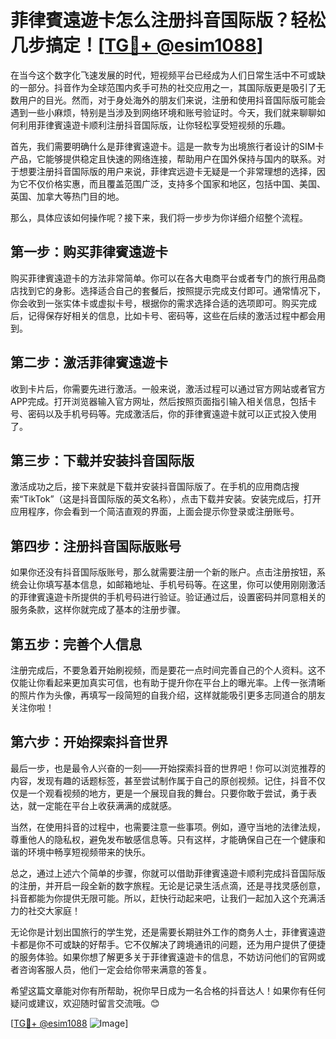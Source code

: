 # 菲律賓遠遊卡怎么注册抖音国际版？轻松几步搞定！[[TG💪+ @esim1088](https://t.me/s/esim1088)]

在当今这个数字化飞速发展的时代，短视频平台已经成为人们日常生活中不可或缺的一部分。抖音作为全球范围内炙手可热的社交应用之一，其国际版更是吸引了无数用户的目光。然而，对于身处海外的朋友们来说，注册和使用抖音国际版可能会遇到一些小麻烦，特别是当涉及到网络环境和账号验证时。今天，我们就来聊聊如何利用菲律賓遠遊卡顺利注册抖音国际版，让你轻松享受短视频的乐趣。

首先，我们需要明确什么是菲律賓遠遊卡。這是一款专为出境旅行者设计的SIM卡产品，它能够提供稳定且快速的网络连接，帮助用户在国外保持与国内的联系。对于想要注册抖音国际版的用户来说，菲律宾远遊卡无疑是一个非常理想的选择，因为它不仅价格实惠，而且覆盖范围广泛，支持多个国家和地区，包括中国、美国、英国、加拿大等热门目的地。

那么，具体应该如何操作呢？接下来，我们将一步步为你详细介绍整个流程。

## 第一步：购买菲律賓遠遊卡

购买菲律賓遠遊卡的方法非常简单。你可以在各大电商平台或者专门的旅行用品商店找到它的身影。选择适合自己的套餐后，按照提示完成支付即可。通常情况下，你会收到一张实体卡或虚拟卡号，根据你的需求选择合适的选项即可。购买完成后，记得保存好相关的信息，比如卡号、密码等，这些在后续的激活过程中都会用到。

## 第二步：激活菲律賓遠遊卡

收到卡片后，你需要先进行激活。一般来说，激活过程可以通过官方网站或者官方APP完成。打开浏览器输入官方网址，然后按照页面指引输入相关信息，包括卡号、密码以及手机号码等。完成激活后，你的菲律賓遠遊卡就可以正式投入使用了。

## 第三步：下载并安装抖音国际版

激活成功之后，接下来就是下载并安装抖音国际版了。在手机的应用商店搜索“TikTok”（这是抖音国际版的英文名称），点击下载并安装。安装完成后，打开应用程序，你会看到一个简洁直观的界面，上面会提示你登录或注册账号。

## 第四步：注册抖音国际版账号

如果你还没有抖音国际版账号，那么就需要注册一个新的账户。点击注册按钮，系统会让你填写基本信息，如邮箱地址、手机号码等。在这里，你可以使用刚刚激活的菲律賓遠遊卡所提供的手机号码进行验证。验证通过后，设置密码并同意相关的服务条款，这样你就完成了基本的注册步骤。

## 第五步：完善个人信息

注册完成后，不要急着开始刷视频，而是要花一点时间完善自己的个人资料。这不仅能让你看起来更加真实可信，也有助于提升你在平台上的曝光率。上传一张清晰的照片作为头像，再填写一段简短的自我介绍，这样就能吸引更多志同道合的朋友关注你啦！

## 第六步：开始探索抖音世界

最后一步，也是最令人兴奋的一刻——开始探索抖音的世界吧！你可以浏览推荐的内容，发现有趣的话题标签，甚至尝试制作属于自己的原创视频。记住，抖音不仅仅是一个观看视频的地方，更是一个展现自我的舞台。只要你敢于尝试，勇于表达，就一定能在平台上收获满满的成就感。

当然，在使用抖音的过程中，也需要注意一些事项。例如，遵守当地的法律法规，尊重他人的隐私权，避免发布敏感信息等。只有这样，才能确保自己在一个健康和谐的环境中畅享短视频带来的快乐。

总之，通过上述六个简单的步骤，你就可以借助菲律賓遠遊卡顺利完成抖音国际版的注册，并开启一段全新的数字旅程。无论是记录生活点滴，还是寻找灵感创意，抖音都能为你提供无限可能。所以，赶快行动起来吧，让我们一起加入这个充满活力的社交大家庭！

无论你是计划出国旅行的学生党，还是需要长期驻外工作的商务人士，菲律賓遠遊卡都是你不可或缺的好帮手。它不仅解决了跨境通讯的问题，还为用户提供了便捷的服务体验。如果你想了解更多关于菲律賓遠遊卡的信息，不妨访问他们的官网或者咨询客服人员，他们一定会给你带来满意的答复。

希望这篇文章能对你有所帮助，祝你早日成为一名合格的抖音达人！如果你有任何疑问或建议，欢迎随时留言交流哦。😊

[[TG💪+ @esim1088](https://t.me/s/esim1088) ![Image](https://i.postimg.cc/4NQfJmqS/Snipaste-2025-05-13-00-14-12.png)]